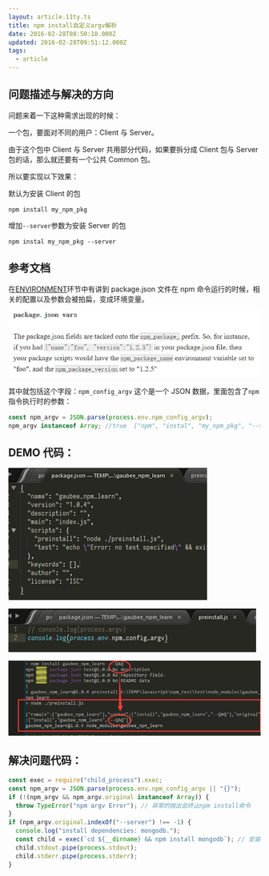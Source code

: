 ```yaml
---
layout: article.11ty.ts
title: npm install自定义argv解析
date: 2016-02-28T08:50:18.000Z
updated: 2016-02-28T09:51:12.000Z
tags:
  - article
---
```


## 问题描述与解决的方向

问题来着一下这种需求出现的时候：

一个包，要面对不同的用户：Client 与 Server。

由于这个包中 Client 与 Server 共用部分代码，如果要拆分成 Client 包与 Server 包的话，那么就还要有一个公共 Common 包。

所以要实现以下效果：

默认为安装 Client 的包

```
npm install my_npm_pkg
```

增加`--server`参数为安装 Server 的包

```
npm instal my_npm_pkg --server
```

## 参考文档

在[ENVIRONMENT](https://docs.npmjs.com/misc/scripts#environment)环节中有讲到 package.json 文件在 npm 命令运行的时候，相关的配置以及参数会被拍扁，变成环境变量。

![image](../../../assets/article-0023/package-json-vars.png)

其中就包括这个字段：`npm_config_argv`
这个是一个 JSON 数据，里面包含了`npm`指令执行时的参数：

```js
const npm_argv = JSON.parse(process.env.npm_config_argv);
npm_argv instanceof Array; //true  ["npm", "instal", "my_npm_pkg", "--server"]
```

## DEMO 代码：

![image](../../../assets/article-0023/demo-capture-1.png)

![image](../../../assets/article-0023/demo-capture-2.png)

![image](../../../assets/article-0023/demo-capture-3.png)

## 解决问题代码：

```js
const exec = require("child_process").exec;
const npm_argv = JSON.parse(process.env.npm_config_argv || "{}");
if (!(npm_argv && npm_argv.original instanceof Array)) {
  throw TypeError("npm argv Error"); // 异常的抛出会终止npm install命令
}
if (npm_argv.original.indexOf("--server") !== -1) {
  console.log("install dependencies: mongodb.");
  const child = exec(`cd ${__dirname} && npm install mongodb`); // 安装依赖
  child.stdout.pipe(process.stdout);
  child.stderr.pipe(process.stderr);
}
```

